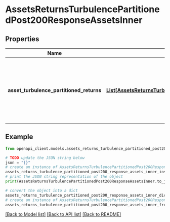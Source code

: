 # AssetsReturnsTurbulencePartitionedPost200ResponseAssetsInner


## Properties

Name | Type | Description | Notes
------------ | ------------- | ------------- | -------------
**asset_turbulence_partitioned_returns** | [**List[AssetsReturnsTurbulencePartitionedPost200ResponseAssetsInnerAssetTurbulencePartitionedReturnsInner]**](AssetsReturnsTurbulencePartitionedPost200ResponseAssetsInnerAssetTurbulencePartitionedReturnsInner.md) | assetTurbulencePartitionedReturns[k] corresponds to all the asset returns whose turbulence index is lower than or equal to the turbulence score associated with the turbulence threshold turbulenceThresholds[k]; the length of the array assetTurbulencePartitionedReturns is equal to the length of the array turbulenceThresholds plus 1 | 

## Example

```python
from openapi_client.models.assets_returns_turbulence_partitioned_post200_response_assets_inner import AssetsReturnsTurbulencePartitionedPost200ResponseAssetsInner

# TODO update the JSON string below
json = "{}"
# create an instance of AssetsReturnsTurbulencePartitionedPost200ResponseAssetsInner from a JSON string
assets_returns_turbulence_partitioned_post200_response_assets_inner_instance = AssetsReturnsTurbulencePartitionedPost200ResponseAssetsInner.from_json(json)
# print the JSON string representation of the object
print(AssetsReturnsTurbulencePartitionedPost200ResponseAssetsInner.to_json())

# convert the object into a dict
assets_returns_turbulence_partitioned_post200_response_assets_inner_dict = assets_returns_turbulence_partitioned_post200_response_assets_inner_instance.to_dict()
# create an instance of AssetsReturnsTurbulencePartitionedPost200ResponseAssetsInner from a dict
assets_returns_turbulence_partitioned_post200_response_assets_inner_from_dict = AssetsReturnsTurbulencePartitionedPost200ResponseAssetsInner.from_dict(assets_returns_turbulence_partitioned_post200_response_assets_inner_dict)
```
[[Back to Model list]](../README.md#documentation-for-models) [[Back to API list]](../README.md#documentation-for-api-endpoints) [[Back to README]](../README.md)


